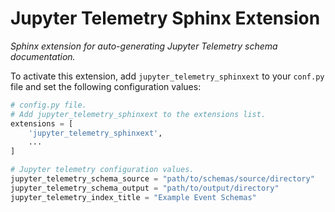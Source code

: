# Jupyter Telemetry Sphinx Extension

*Sphinx extension for auto-generating Jupyter Telemetry schema documentation.*

To activate this extension, add `jupyter_telemetry_sphinxext` to your ``conf.py`` file
and set the following configuration values:

```python
# config.py file.
# Add jupyter_telemetry_sphinxext to the extensions list.
extensions = [
    'jupyter_telemetry_sphinxext',
    ...
]

# Jupyter telemetry configuration values.
jupyter_telemetry_schema_source = "path/to/schemas/source/directory"   # Path is relative to conf.py
jupyter_telemetry_schema_output = "path/to/output/directory"           # Path is relative to conf.py
jupyter_telemetry_index_title = "Example Event Schemas"                # Title of the index page that lists all found schemas.
```